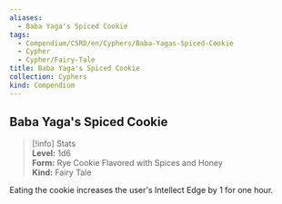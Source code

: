 ```yaml
---
aliases:
  - Baba Yaga's Spiced Cookie
tags:
  - Compendium/CSRD/en/Cyphers/Baba-Yagas-Spiced-Cookie
  - Cypher
  - Cypher/Fairy-Tale
title: Baba Yaga's Spiced Cookie
collection: Cyphers
kind: Compendium
---
```

## Baba Yaga's Spiced Cookie  
>[!info] Stats  
> **Level:** 1d6  
> **Form:** Rye Cookie Flavored with Spices and Honey  
> **Kind:** Fairy Tale
  
Eating the cookie increases the user's Intellect Edge by 1 for one hour.